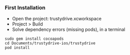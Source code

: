 ### First Installation
* Open the project: trustydrive.xcworkspace
* Project > Build
* Solve dependency errors (missing pods), in a terminal
```
sudo gem install cocoapods
cd Documents/trustydrive-ios/trustydrive
pod install
```

